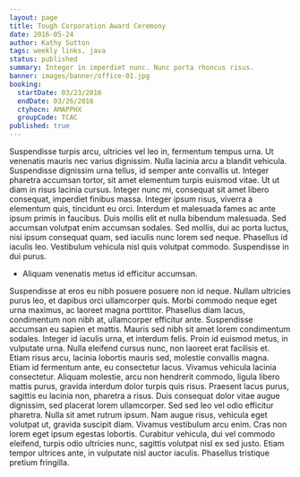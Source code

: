 ```yaml
---
layout: page
title: Tough Corporation Award Ceremony
date: 2016-05-24
author: Kathy Sutton
tags: weekly links, java
status: published
summary: Integer in imperdiet nunc. Nunc porta rhoncus risus.
banner: images/banner/office-01.jpg
booking:
  startDate: 03/23/2016
  endDate: 03/26/2016
  ctyhocn: AMAPPHX
  groupCode: TCAC
published: true
---
```

Suspendisse turpis arcu, ultricies vel leo in, fermentum tempus urna. Ut venenatis mauris nec varius dignissim. Nulla lacinia arcu a blandit vehicula. Suspendisse dignissim urna tellus, id semper ante convallis ut. Integer pharetra accumsan tortor, sit amet elementum turpis euismod vitae. Ut ut diam in risus lacinia cursus. Integer nunc mi, consequat sit amet libero consequat, imperdiet finibus massa. Integer ipsum risus, viverra a elementum quis, tincidunt eu orci.
Interdum et malesuada fames ac ante ipsum primis in faucibus. Duis mollis elit et nulla bibendum malesuada. Sed accumsan volutpat enim accumsan sodales. Sed mollis, dui ac porta luctus, nisi ipsum consequat quam, sed iaculis nunc lorem sed neque. Phasellus id iaculis leo. Vestibulum vehicula nisl quis volutpat commodo. Suspendisse in dui purus.

* Aliquam venenatis metus id efficitur accumsan.

Suspendisse at eros eu nibh posuere posuere non id neque. Nullam ultricies purus leo, et dapibus orci ullamcorper quis. Morbi commodo neque eget urna maximus, ac laoreet magna porttitor. Phasellus diam lacus, condimentum non nibh at, ullamcorper efficitur ante. Suspendisse accumsan eu sapien et mattis. Mauris sed nibh sit amet lorem condimentum sodales. Integer id iaculis urna, et interdum felis. Proin id euismod metus, in vulputate urna.
Nulla eleifend cursus nunc, non laoreet erat facilisis et. Etiam risus arcu, lacinia lobortis mauris sed, molestie convallis magna. Etiam id fermentum ante, eu consectetur lacus. Vivamus vehicula lacinia consectetur. Aliquam molestie, arcu non hendrerit commodo, ligula libero mattis purus, gravida interdum dolor turpis quis risus. Praesent lacus purus, sagittis eu lacinia non, pharetra a risus. Duis consequat dolor vitae augue dignissim, sed placerat lorem ullamcorper. Sed sed leo vel odio efficitur pharetra. Nulla sit amet rutrum ipsum. Nam augue risus, vehicula eget volutpat ut, gravida suscipit diam. Vivamus vestibulum arcu enim. Cras non lorem eget ipsum egestas lobortis. Curabitur vehicula, dui vel commodo eleifend, turpis odio ultricies nunc, sagittis volutpat nisl ex sed justo. Etiam tempor ultrices ante, in vulputate nisl auctor iaculis. Phasellus tristique pretium fringilla.
